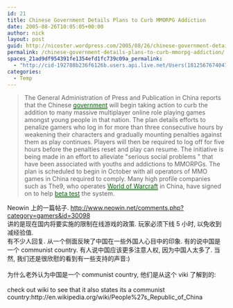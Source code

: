 ```yaml
---
id: 21
title: Chinese Government Details Plans to Curb MMORPG Addiction
date: 2005-08-26T10:05:05+00:00
author: nick
layout: post
guid: http://nicoster.wordpress.com/2005/08/26/chinese-government-details-plans-to-curb-mmorpg-addiction
permalink: /chinese-government-details-plans-to-curb-mmorpg-addiction/
spaces_21ad9df954391fe1354efd1fc739c09a_permalink:
  - "http://cid-192788b236f6126b.users.api.live.net/Users(1812567674047566443)/Blogs('192788B236F6126B!102')/Entries('192788B236F6126B!162')?authkey=FlIl!wdwooA%24"
categories:
  - Temp
---
```

<div id="msgcns!192788B236F6126B!162" class="bvMsg">
<div>
<blockquote>
<div>The General Administration of Press and Publication in China reports that the Chinese <a style="color:darkgreen;border-bottom:darkgreen .1em solid;background-color:transparent;text-decoration:underline;" href="http://spaces.msn.com/mmm2005-08-03_15.21/#" target="_blank">government</a> will begin taking action to curb the addition to many massive multiplayer online role playing games amongst young people in that nation. The plan details efforts to penalize gamers who log in for more than three consecutive hours by weakening their characters and gradually mounting penalties against them as play continues. Players will then be required to log off for five hours before the penalties reset and play can resume.
The initiative is being made in an effort to alleviate  "serious social problems " that have been associated with youths and addictions to MMORPGs. The plan is scheduled to begin in October with all operators of MMO games in China required to comply. Many high profile companies such as The9, who operates <a style="color:darkgreen;border-bottom:darkgreen .1em solid;background-color:transparent;text-decoration:underline;" href="http://spaces.msn.com/mmm2005-08-03_15.21/#" target="_blank">World of Warcraft</a> in China, have signed on to help <a style="color:darkgreen;border-bottom:darkgreen .1em solid;background-color:transparent;text-decoration:underline;" href="http://spaces.msn.com/mmm2005-08-03_15.21/#" target="_blank">beta test</a> the system.</div>
</blockquote>
<div dir="ltr">Neowin 上的一篇帖子. <a href="http://www.neowin.net/comments.php?category=gamers&id=30098">http://www.neowin.net/comments.php?category=gamers&id=30098</a></div>
<div dir="ltr">讲的是现在国内将要实施的限制在线游戏的政策. 玩家必须下线 5 小时, 以免收到减经验值.</div>
<div dir="ltr">有不少人回复. 从一个侧面反映了中国在一些外国人心目中的印象. 有的说中国是一个 communist country. 有人说中国应该更多注意人权, 因为中国人太多了. 当然, 我们还是很欣慰的看到有一些支持的声音:)</div>
<div dir="ltr"> </div>
<div dir="ltr">为什么老外认为中国是一个 communist country, 他们是从这个 viki 了解到的:</div>
<div dir="ltr"> </div>
<div dir="ltr">check out wiki to see that it also states its a communist country:http://en.wikipedia.org/wiki/People%27s_Republic_of_China
</div>
</div>
</div>
